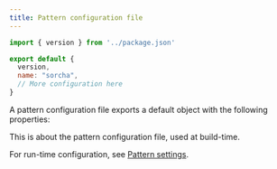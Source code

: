 ```yaml
---
title: Pattern configuration file
---
```


```js
import { version } from '../package.json'

export default {
  version,
  name: "sorcha",
  // More configuration here
}
```

A pattern configuration file exports a default object with the following properties:

<ReadMore />

<Note>

This is about the pattern configuration file, used at build-time.

For run-time configuration, see [Pattern settings](/reference/api/settings).

</Note>

